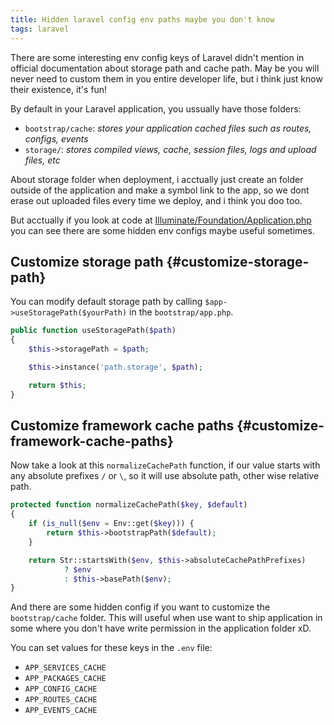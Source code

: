 ```yaml
---
title: Hidden laravel config env paths maybe you don't know
tags: laravel
---
```

There are some interesting env config keys of Laravel didn't mention in official documentation about storage path and cache path. May be you will never need to custom them in you entire developer life, but i think just know their existence, it's fun!

By default in your Laravel application, you ussually have those folders:

- `bootstrap/cache`: *stores your application cached files such as routes, configs, events*
- `storage/`:  *stores compiled views, cache, session files, logs and upload files, etc*

About storage folder when deployment, i acctually just create an folder outside of the application and make a symbol link to the app, so we dont erase out uploaded files every time we deploy, and i think you doo too.

But acctually if you look at code at [Illuminate/Foundation/Application.php](https://github.com/laravel/framework/blob/72ea328b456ea570f8823c69f511583aa6234170/src/Illuminate/Foundation/Application.php) you can see there are some hidden env configs maybe useful sometimes.

## Customize storage path {#customize-storage-path}

You can modify default storage path  by calling `$app->useStoragePath($yourPath)` in the `bootstrap/app.php`.

```php
public function useStoragePath($path)
{
    $this->storagePath = $path;

    $this->instance('path.storage', $path);

    return $this;
}
```

## Customize framework cache paths {#customize-framework-cache-paths}

Now take a look at this `normalizeCachePath` function, if our value starts with any absolute prefixes `/` or `\`, so it will use absolute path, other wise relative path.

```php
protected function normalizeCachePath($key, $default)
{
    if (is_null($env = Env::get($key))) {
        return $this->bootstrapPath($default);
    }

    return Str::startsWith($env, $this->absoluteCachePathPrefixes)
            ? $env
            : $this->basePath($env);
}
```

And there are some hidden config if you want to customize the `bootstrap/cache` folder. This will useful when use want to ship application in some where you don't  have write permission in the application folder xD.

You can set values for these keys in the `.env` file:

- `APP_SERVICES_CACHE`
- `APP_PACKAGES_CACHE`
- `APP_CONFIG_CACHE`
- `APP_ROUTES_CACHE`
- `APP_EVENTS_CACHE`